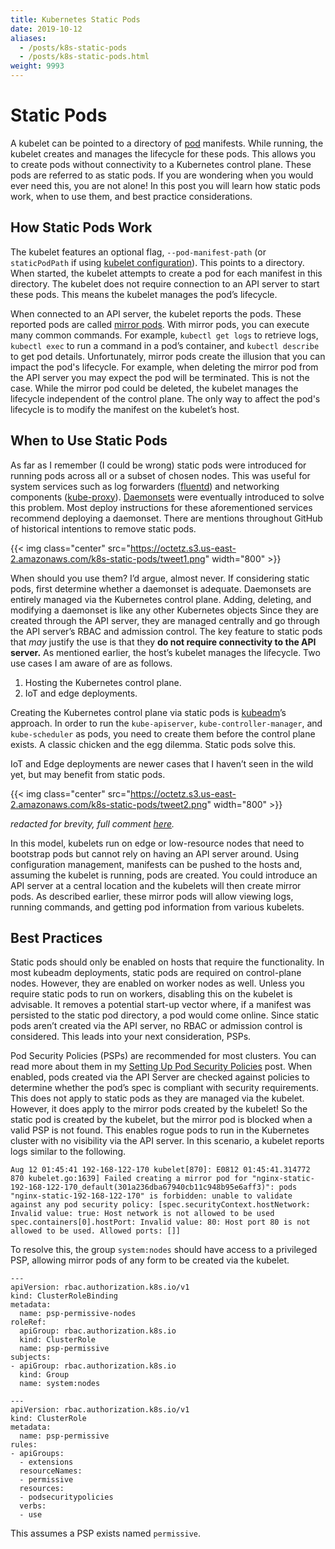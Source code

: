 ```yaml
---
title: Kubernetes Static Pods
date: 2019-10-12
aliases:
  - /posts/k8s-static-pods
  - /posts/k8s-static-pods.html
weight: 9993
---
```


# Static Pods

A kubelet can be pointed to a directory of
[pod](https://kubernetes.io/docs/concepts/workloads/pods/pod/) manifests. While
running, the kubelet creates and manages the lifecycle for these pods. This
allows you to create pods without connectivity to a Kubernetes control plane.
These pods are referred to as static pods. If you are wondering when you would
ever need this, you are not alone! In this post you will learn how static pods
work, when to use them, and best practice considerations.

## How Static Pods Work

The kubelet features an optional flag, `--pod-manifest-path` (or `staticPodPath`
if using [kubelet
configuration](https://kubernetes.io/docs/tasks/administer-cluster/kubelet-config-file/#create-the-config-file)).
This points to a directory. When started, the kubelet attempts to create a pod
for each manifest in this directory. The kubelet does not require connection to
an API server to start these pods. This means the kubelet manages the pod’s
lifecycle.

When connected to an API server, the kubelet reports the pods. These reported
pods are called [mirror
pods](https://kubernetes.io/docs/reference/glossary/?all=true#term-mirror-pod).
With mirror pods, you can execute many common commands. For example, `kubectl
get logs` to retrieve logs, `kubectl exec` to run a command in a pod’s
container, and `kubectl describe` to get pod details.  Unfortunately, mirror
pods create the illusion that you can impact the pod's lifecycle. For example,
when deleting the mirror pod from the API server you may expect the pod will be
terminated. This is not the case. While the mirror pod could be deleted, the
kubelet manages the lifecycle independent of the control plane. The only way to
affect the pod's lifecycle is to modify the manifest on the kubelet’s host.

## When to Use Static Pods

As far as I remember (I could be wrong) static pods were introduced for running
pods across all or a subset of chosen nodes. This was useful for system services
such as log forwarders ([fluentd](https://www.fluentd.org/)) and networking
components
([kube-proxy](https://kubernetes.io/docs/reference/command-line-tools-reference/kube-proxy/)).
[Daemonsets](https://kubernetes.io/docs/concepts/workloads/controllers/daemonset/)
were eventually introduced to solve this problem. Most deploy instructions for
these aforementioned services recommend deploying a daemonset. There are
mentions throughout GitHub of historical intentions to remove static pods.

{{< img class="center"
src="https://octetz.s3.us-east-2.amazonaws.com/k8s-static-pods/tweet1.png"
width="800" >}}

When should you use them? I’d argue, almost never. If considering static pods,
first determine whether a daemonset is adequate. Daemonsets are entirely managed
via the Kubernetes control plane. Adding, deleting, and modifying a daemonset is
like any other Kubernetes objects Since they are created through the API server,
they are managed centrally and go through the API server’s RBAC and admission
control. The key feature to static pods that _may_ justify the use is that they
**do not require connectivity to the API server.** As mentioned earlier, the
host’s kubelet manages the lifecycle. Two use cases I am aware of are as
follows.

1. Hosting the Kubernetes control plane.
2. IoT and edge deployments.

Creating the Kubernetes control plane via static pods is
[kubeadm](https://kubernetes.io/docs/setup/production-environment/tools/kubeadm/install-kubeadm/)’s
approach. In order to run the `kube-apiserver`, `kube-controller-manager`, and
`kube-scheduler` as pods, you need to create them before the control plane
exists. A classic chicken and the egg dilemma. Static pods solve this.

IoT and Edge deployments are newer cases that I haven’t seen in the wild yet,
but may benefit from static pods. 

{{< img class="center"
src="https://octetz.s3.us-east-2.amazonaws.com/k8s-static-pods/tweet2.png"
width="800" >}}

_redacted for brevity, full comment
[here](https://github.com/kubernetes/kubeadm/issues/1541#issuecomment-488112516)._

In this model, kubelets run on edge or low-resource nodes that need to bootstrap
pods but cannot rely on having an API server around. Using configuration
management, manifests can be pushed to the hosts and, assuming the kubelet is
running, pods are created. You could introduce an API server at a central
location and the kubelets will then create mirror pods. As described earlier,
these mirror pods will allow viewing logs, running commands, and getting pod
information from various kubelets.

## Best Practices

Static pods should only be enabled on hosts that require the functionality. In
most kubeadm deployments, static pods are required on control-plane nodes.
However, they are enabled on worker nodes as well. Unless you require static
pods to run on workers, disabling this on the kubelet is advisable. It removes a
potential start-up vector where, if a manifest was persisted to the static pod
directory, a pod would come online. Since static pods aren’t created via the API
server, no RBAC or admission control is considered. This leads into your next
consideration, PSPs.

Pod Security Policies (PSPs) are recommended for most clusters. You can read
more about them in my [Setting Up Pod Security
Policies](https://octetz.com/posts/setting-up-psps) post. When enabled, pods
created via the API Server are checked against policies to determine whether the
pod’s spec is compliant with security requirements. This does not apply to
static pods as they are managed via the kubelet. However, it does apply to the
mirror pods created by the kubelet! So the static pod is created by the kubelet,
but the mirror pod is blocked when a valid PSP is not found. This enables rogue
pods to run in the Kubernetes cluster with no visibility via the API server. In
this scenario, a kubelet reports logs similar to the following.


```
Aug 12 01:45:41 192-168-122-170 kubelet[870]: E0812 01:45:41.314772     870 kubelet.go:1639] Failed creating a mirror pod for "nginx-static-192-168-122-170_default(301a236dba67940cb11c948b95e6aff3)": pods "nginx-static-192-168-122-170" is forbidden: unable to validate against any pod security policy: [spec.securityContext.hostNetwork: Invalid value: true: Host network is not allowed to be used spec.containers[0].hostPort: Invalid value: 80: Host port 80 is not allowed to be used. Allowed ports: []]
```


To resolve this, the group `system:nodes` should have access to a privileged
PSP, allowing mirror pods of any form to be created via the kubelet.


```
---
apiVersion: rbac.authorization.k8s.io/v1
kind: ClusterRoleBinding
metadata:
  name: psp-permissive-nodes
roleRef:
  apiGroup: rbac.authorization.k8s.io
  kind: ClusterRole
  name: psp-permissive
subjects:
- apiGroup: rbac.authorization.k8s.io
  kind: Group
  name: system:nodes

---
apiVersion: rbac.authorization.k8s.io/v1
kind: ClusterRole
metadata:
  name: psp-permissive
rules:
- apiGroups:
  - extensions
  resourceNames:
  - permissive
  resources:
  - podsecuritypolicies
  verbs:
  - use
```

This assumes a PSP exists named `permissive`.
